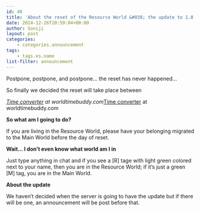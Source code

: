 ```yaml
---
id: 40
title: 'About the reset of the Resource World &#038; the update to 1.8'
date: 2014-12-26T20:59:04+00:00
author: Soniji
layout: post
categories: 
    - categories.announcement
tags:
    - tags.es.name
list-filter: announcement
---
```

Postpone, postpone, and postpone&#8230; the reset has never happened&#8230;
  
So finally we decided the reset will take place between
  
<span class="wtb-ew-v1" style="width: 100%; display:inline-block; overflow-y: auto;"><script src="https://www.worldtimebuddy.com/event_widget.js?h=5391959&md=12/31/2014&mt=22.00&ml=0.08&sts=0&sln=0&wt=ew-ltc"></script><i><a target="_blank" href="https://www.worldtimebuddy.com/">Time converter</a> at worldtimebuddy.com</i><noscript><a href="https://www.worldtimebuddy.com/">Time converter</a> at worldtimebuddy.com</noscript><script>window[wtb_event_widgets.pop()].init()</script></span>


  
<!--more-->


  
**So what am I going to do?**
  
If you are living in the Resource World, please have your belonging migrated to the Main World before the day of reset.

**Wait&#8230; I don&#8217;t even know what world am I in**
  
Just type anything in chat and if you see a [R] tage with light green colored next to your name, then you are in the Resource World; if it&#8217;s just a green [M] tag, you are in the Main World.

**About the update**
  
We haven&#8217;t decided when the server is going to have the update but if there will be one, an announcement will be post before that.